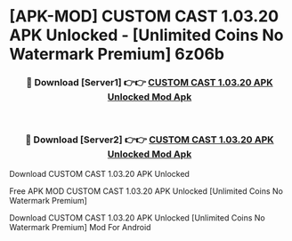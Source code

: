 # [APK-MOD] CUSTOM CAST 1.03.20 APK Unlocked - [Unlimited Coins No Watermark Premium] 6z06b



<div align="center">
<h3>🔴 Download [Server1] 👉👉 <a href="https://momento.my/?title=CUSTOM_CAST_1.03.20_APK_Unlocked">CUSTOM CAST 1.03.20 APK Unlocked Mod Apk</a></h3><br>

<h3>🔴 Download [Server2] 👉👉 <a href="https://momento.my/?title=CUSTOM_CAST_1.03.20_APK_Unlocked">CUSTOM CAST 1.03.20 APK Unlocked Mod Apk</a></h3>
</div>



Download CUSTOM CAST 1.03.20 APK Unlocked 

Free APK MOD CUSTOM CAST 1.03.20 APK Unlocked [Unlimited Coins No Watermark Premium]

Download CUSTOM CAST 1.03.20 APK Unlocked [Unlimited Coins No Watermark Premium] Mod For Android
